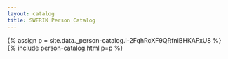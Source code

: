 ```yaml
---
layout: catalog
title: SWERIK Person Catalog
---
```

{% assign p = site.data._person-catalog.i-2FqhRcXF9QRfniBHKAFxU8 %}
{% include person-catalog.html p=p %}

